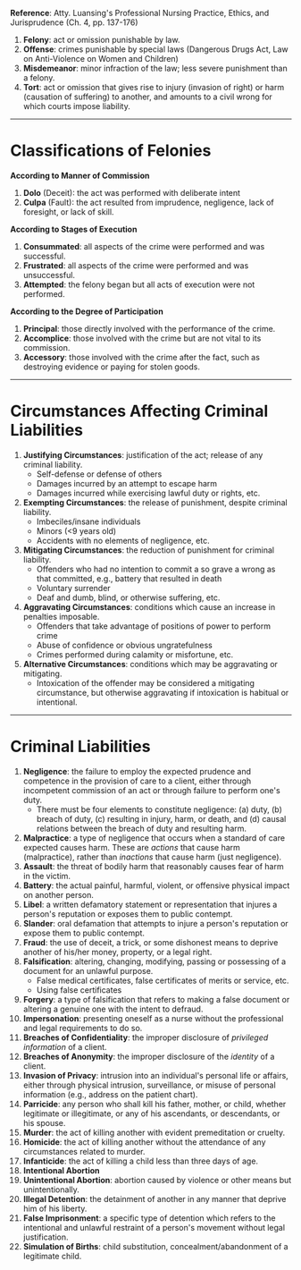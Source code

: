 **Reference**: Atty. Luansing's Professional Nursing Practice, Ethics, and Jurisprudence (Ch. 4, pp. 137-176)

1. **Felony**: act or omission punishable by law.
2. **Offense**: crimes punishable by special laws (Dangerous Drugs Act, Law on Anti-Violence on Women and Children)
3. **Misdemeanor**: minor infraction of the law; less severe punishment than a felony.
4. **Tort**: act or omission that gives rise to injury (invasion of right) or harm (causation of suffering) to another, and amounts to a civil wrong for which courts impose liability.
___
# Classifications of Felonies
**According to Manner of Commission**
1. **Dolo** (Deceit): the act was performed with deliberate intent
2. **Culpa** (Fault): the act resulted from imprudence, negligence, lack of foresight, or lack of skill.

**According to Stages of Execution**
1. **Consummated**: all aspects of the crime were performed and was successful.
2. **Frustrated**: all aspects of the crime were performed and was unsuccessful.
3. **Attempted**: the felony began but all acts of execution were not performed.

**According to the Degree of Participation**
1. **Principal**: those directly involved with the performance of the crime.
2. **Accomplice**: those involved with the crime but are not vital to its commission.
3. **Accessory**: those involved with the crime after the fact, such as destroying evidence or paying for stolen goods.
___
# Circumstances Affecting Criminal Liabilities
1. **Justifying Circumstances**: justification of the act; release of any criminal liability.
	- Self-defense or defense of others
	- Damages incurred by an attempt to escape harm
	- Damages incurred while exercising lawful duty or rights, etc.
2. **Exempting Circumstances**: the release of punishment, despite criminal liability.
	- Imbeciles/insane individuals
	- Minors (<9 years old)
	- Accidents with no elements of negligence, etc.
3. **Mitigating Circumstances**: the reduction of punishment for criminal liability.
	- Offenders who had no intention to commit a so grave a wrong as that committed, e.g., battery that resulted in death
	- Voluntary surrender
	- Deaf and dumb, blind, or otherwise suffering, etc.
4. **Aggravating Circumstances**: conditions which cause an increase in penalties imposable.
	- Offenders that take advantage of positions of power to perform crime
	- Abuse of confidence or obvious ungratefulness
	- Crimes performed during calamity or misfortune, etc.
5. **Alternative Circumstances**: conditions which may be aggravating or mitigating.
	- Intoxication of the offender may be considered a mitigating circumstance, but otherwise aggravating if intoxication is habitual or intentional.
___
# Criminal Liabilities
1. **Negligence**: the failure to employ the expected prudence and competence in the provision of care to a client, either through incompetent commission of an act or through failure to perform one's duty.
	- There must be four elements to constitute negligence: (a) duty, (b) breach of duty, (c) resulting in injury, harm, or death, and (d) causal relations between the breach of duty and resulting harm.
2. **Malpractice**: a type of negligence that occurs when a standard of care expected causes harm. These are *actions* that cause harm (malpractice), rather than *inactions* that cause harm (just negligence).
3. **Assault**: the threat of bodily harm that reasonably causes fear of harm in the victim.
4. **Battery**: the actual painful, harmful, violent, or offensive physical impact on another person.
5. **Libel**: a written defamatory statement or representation that injures a person's reputation or exposes them to public contempt.
6. **Slander**: oral defamation that attempts to injure a person's reputation or expose them to public contempt.
7. **Fraud**: the use of deceit, a trick, or some dishonest means to deprive another of his/her money, property, or a legal right.
8. **Falsification**: altering, changing, modifying, passing or possessing of a document for an unlawful purpose.
	- False medical certificates, false certificates of merits or service, etc.
	- Using false certificates
9. **Forgery**: a type of falsification that refers to making a false document or altering a genuine one with the intent to defraud.
10. **Impersonation**: presenting oneself as a nurse without the professional and legal requirements to do so.
11. **Breaches of Confidentiality**: the improper disclosure of *privileged information* of a client.
12. **Breaches of Anonymity**: the improper disclosure of the *identity* of a client.
13. **Invasion of Privacy**: intrusion into an individual's personal life or affairs, either through physical intrusion, surveillance, or misuse of personal information (e.g., address on the patient chart).
14. **Parricide**: any person who shall kill his father, mother, or child, whether legitimate or illegitimate, or any of his ascendants, or descendants, or his spouse.
15. **Murder**: the act of killing another with evident premeditation or cruelty.
16. **Homicide**: the act of killing another without the attendance of any circumstances related to murder.
17. **Infanticide**: the act of killing a child less than three days of age.
18. **Intentional Abortion**
19. **Unintentional Abortion**: abortion caused by violence or other means but unintentionally.
20. **Illegal Detention**: the detainment of another in any manner that deprive him of his liberty.
21. **False Imprisonment**: a specific type of detention which refers to the intentional and unlawful restraint of a person's movement without legal justification.
22. **Simulation of Births**: child substitution, concealment/abandonment of a legitimate child.